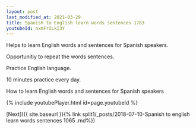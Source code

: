 ```yaml
---
layout: post
last_modified_at: 2021-03-29
title: Spanish to English learn words sentences 1783 
youtubeId: nxmFrILkI3Y
---
```

 
 
Helps to learn English words and sentences for Spanish speakers.

Opportunitiy to repeat the words sentences. 

Practice English language. 
 
10 minutes practice every day. 
 
How to learn English words and sentences for Spanish speakers 
 
{% include youtubePlayer.html id=page.youtubeId %}
 
 
[Next]({{ site.baseurl }}{% link  split1/_posts/2018-07-10-Spanish to english learn words sentences 1065 .md%})
 
